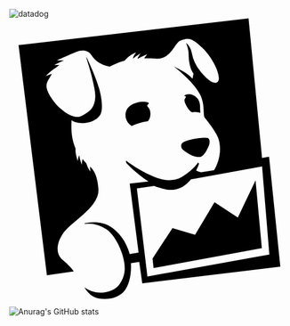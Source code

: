 ![datadog](https://github.com/user-attachments/assets/efccf416-3174-43e4-b8da-55a859b7d06c)<svg role="img" viewBox="0 0 24 24" xmlns="http://www.w3.org/2000/svg"><title>Datadog</title><path d="M19.57 17.04l-1.997-1.316-1.665 2.782-1.937-.567-1.706 2.604.087.82 9.274-1.71-.538-5.794zm-8.649-2.498l1.488-.204c.241.108.409.15.697.223.45.117.97.23 1.741-.16.18-.088.553-.43.704-.625l6.096-1.106.622 7.527-10.444 1.882zm11.325-2.712l-.602.115L20.488 0 .789 2.285l2.427 19.693 2.306-.334c-.184-.263-.471-.581-.96-.989-.68-.564-.44-1.522-.039-2.127.53-1.022 3.26-2.322 3.106-3.956-.056-.594-.15-1.368-.702-1.898-.02.22.017.432.017.432s-.227-.289-.34-.683c-.112-.15-.2-.199-.319-.4-.085.233-.073.503-.073.503s-.186-.437-.216-.807c-.11.166-.137.48-.137.48s-.241-.69-.186-1.062c-.11-.323-.436-.965-.343-2.424.6.421 1.924.321 2.44-.439.171-.251.288-.939-.086-2.293-.24-.868-.835-2.16-1.066-2.651l-.028.02c.122.395.374 1.223.47 1.625.293 1.218.372 1.642.234 2.204-.116.488-.397.808-1.107 1.165-.71.358-1.653-.514-1.713-.562-.69-.55-1.224-1.447-1.284-1.883-.062-.477.275-.763.445-1.153-.243.07-.514.192-.514.192s.323-.334.722-.624c.165-.109.262-.178.436-.323a9.762 9.762 0 0 0-.456.003s.42-.227.855-.392c-.318-.014-.623-.003-.623-.003s.937-.419 1.678-.727c.509-.208 1.006-.147 1.286.257.367.53.752.817 1.569.996.501-.223.653-.337 1.284-.509.554-.61.99-.688.99-.688s-.216.198-.274.51c.314-.249.66-.455.66-.455s-.134.164-.259.426l.03.043c.366-.22.797-.394.797-.394s-.123.156-.268.358c.277-.002.838.012 1.056.037 1.285.028 1.552-1.374 2.045-1.55.618-.22.894-.353 1.947.68.903.888 1.609 2.477 1.259 2.833-.294.295-.874-.115-1.516-.916a3.466 3.466 0 0 1-.716-1.562 1.533 1.533 0 0 0-.497-.85s.23.51.23.96c0 .246.03 1.165.424 1.68-.039.076-.057.374-.1.43-.458-.554-1.443-.95-1.604-1.067.544.445 1.793 1.468 2.273 2.449.453.927.186 1.777.416 1.997.065.063.976 1.197 1.15 1.767.306.994.019 2.038-.381 2.685l-1.117.174c-.163-.045-.273-.068-.42-.153.08-.143.241-.5.243-.572l-.063-.111c-.348.492-.93.97-1.414 1.245-.633.359-1.363.304-1.838.156-1.348-.415-2.623-1.327-2.93-1.566 0 0-.01.191.048.234.34.383 1.119 1.077 1.872 1.56l-1.605.177.759 5.908c-.337.048-.39.071-.757.124-.325-1.147-.946-1.895-1.624-2.332-.599-.384-1.424-.47-2.214-.314l-.05.059a2.851 2.851 0 0 1 1.863.444c.654.413 1.181 1.481 1.375 2.124.248.822.42 1.7-.248 2.632-.476.662-1.864 1.028-2.986.237.3.481.705.876 1.25.95.809.11 1.577-.03 2.106-.574.452-.464.69-1.434.628-2.456l.714-.104.258 1.834 11.827-1.424zM15.05 6.848c-.034.075-.085.125-.007.37l.004.014.013.032.032.073c.14.287.295.558.552.696.067-.011.136-.019.207-.023.242-.01.395.028.492.08.009-.048.01-.119.005-.222-.018-.364.072-.982-.626-1.308-.264-.122-.634-.084-.757.068a.302.302 0 0 1 .058.013c.186.066.06.13.027.207m1.958 3.392c-.092-.05-.52-.03-.821.005-.574.068-1.193.267-1.328.372-.247.191-.135.523.047.66.511.382.96.638 1.432.575.29-.038.546-.497.728-.914.124-.288.124-.598-.058-.698m-5.077-2.942c.162-.154-.805-.355-1.556.156-.554.378-.571 1.187-.041 1.646.053.046.096.078.137.104a4.77 4.77 0 0 1 1.396-.412c.113-.125.243-.345.21-.745-.044-.542-.455-.456-.146-.749"/></svg>

![Anurag's GitHub stats](https://github-readme-stats.vercel.app/api?username=lee-dong-gi&show_icons=true&theme=radical)

